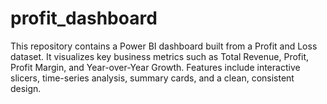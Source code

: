 # profit_dashboard
This repository contains a Power BI dashboard built from a Profit and Loss dataset. It visualizes key business metrics such as Total Revenue, Profit, Profit Margin, and Year-over-Year Growth. Features include interactive slicers, time-series analysis, summary cards, and a clean, consistent design.
